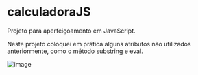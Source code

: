 # calculadoraJS
Projeto para aperfeiçoamento em JavaScript.

Neste projeto coloquei em prática alguns atributos não utilizados anteriormente, como o método substring e eval.

![image](https://user-images.githubusercontent.com/86863914/186034311-0fe1b6cb-fde4-4617-b342-1b8753b917f3.png)

